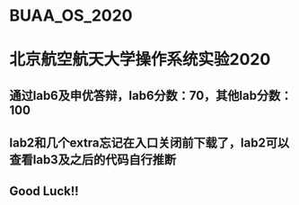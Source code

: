 # BUAA_OS_2020
# 北京航空航天大学操作系统实验2020
## 通过lab6及申优答辩，lab6分数：70，其他lab分数：100
## lab2和几个extra忘记在入口关闭前下载了，lab2可以查看lab3及之后的代码自行推断
## Good Luck!!
